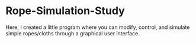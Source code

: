 # Rope-Simulation-Study
Here, I created a little program where you can modify, control, and simulate simple ropes/cloths through a graphical user interface.
